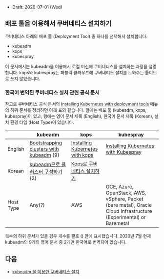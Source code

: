 * Draft: 2020-07-01 (Wed)

## 배포 툴을 이용해서 쿠버네티스 설치하기

쿠버네티스 아래의 배포 툴 (Deployment Tool) 중 하나를 선택해서 설치합니다.

* kubeadm
* kops
* kubespray

이 문서에서는 kubeadm을 이용해서 로컬 머신에 쿠버네티스를 설치하는 과정을 설명합니다. kops와 kubespray는 퍼블릭 클라우드에 쿠버네티스 설치를 도와주는 툴이므로 쓰지 않았습니다.

### 한국어 번역된 쿠버네티스 설치 관련 공식 문서

참고로 쿠버네티스 공식 문서의 [Installing Kubernetes with deployment tools](https://kubernetes.io/ko/docs/setup/production-environment/tools/) 메뉴의 하위 문서를 정리하면 아래 표와 같습니다. 열에는 배포 툴 (kubeadm, kops, kubespray)이 있고, 행에는 영어 문서 제목 (English), 한국어 문서 제목 (Korean), 설치 환경 타입 (Host Type)이 있습니다.

|           | kubeadm                                                      | kops                                                         | kubespray                                                    |
| --------- | ------------------------------------------------------------ | ------------------------------------------------------------ | ------------------------------------------------------------ |
| English   | [Bootstrapping clusters with kubeadm](https://kubernetes.io/docs/setup/production-environment/tools/) (9) | [Installing Kubernetes with kops](https://kubernetes.io/docs/setup/production-environment/tools/kops/) | [Installing Kubernetes with Kubespray](https://kubernetes.io/docs/setup/production-environment/tools/kubespray/) |
| Korean    | [kubeadm으로 클러스터 구성하기](https://kubernetes.io/ko/docs/setup/production-environment/tools/kubeadm/) (2) | [Kops로 쿠버네티스 설치하기](https://kubernetes.io/ko/docs/setup/production-environment/tools/kops/) |                                                              |
| Host Type | Any(?)                                                       | AWS                                                          | GCE, Azure, OpenStack, AWS, vSphere, Packet (bare metal), Oracle Cloud Infrastructure (Experimental) or Baremetal |

복수의 하위 문서가 있을 경우 개수를 괄호 () 안에 표시했습니다. 2020년 7월 현재 kubeadm의 9개의 영어 문서 중 2개만 한국어로 번역되어 있습니다.

## 다음

* [kubeadm 을 이용한 쿠버네티스 설치](install_k8s_with_kubeadm.md)